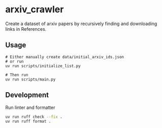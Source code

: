 # arxiv_crawler
Create a dataset of arxiv papers by recursively finding and downloading links in References.

## Usage
```
# Either manually create data/initial_arxiv_ids.json
# or run
uv run scripts/initialize_list.py

# Then run
uv run scripts/main.py
```

## Development
Run linter and formatter
```bash
uv run ruff check --fix .
uv run ruff format .
```